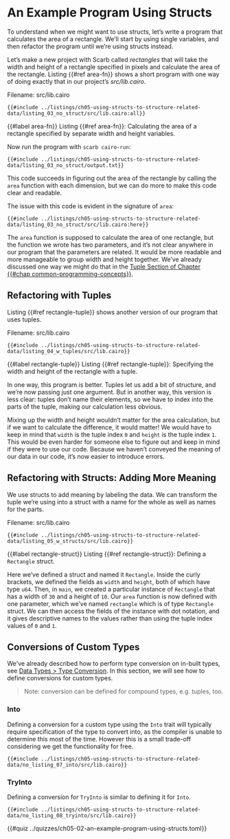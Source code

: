 # An Example Program Using Structs

To understand when we might want to use structs, let’s write a program that calculates the area of a rectangle. We’ll start by using single variables, and then refactor the program until we’re using structs instead.

Let’s make a new project with Scarb called _rectangles_ that will take the width and height of a rectangle specified in pixels and calculate the area of the rectangle. Listing {{#ref area-fn}} shows a short program with one way of doing exactly that in our project’s _src/lib.cairo_.

<span class="filename">Filename: src/lib.cairo</span>

```cairo
{{#include ../listings/ch05-using-structs-to-structure-related-data/listing_03_no_struct/src/lib.cairo:all}}
```

{{#label area-fn}}
<span class="caption">Listing {{#ref area-fn}}: Calculating the area of a rectangle specified by separate width and height variables.</span>

Now run the program with `scarb cairo-run`:

```shell
{{#include ../listings/ch05-using-structs-to-structure-related-data/listing_03_no_struct/output.txt}}
```

This code succeeds in figuring out the area of the rectangle by calling the `area` function with each dimension, but we can do more to make this code clear and readable.

The issue with this code is evident in the signature of `area`:

```cairo,noplayground
{{#include ../listings/ch05-using-structs-to-structure-related-data/listing_03_no_struct/src/lib.cairo:here}}
```

The `area` function is supposed to calculate the area of one rectangle, but the function we wrote has two parameters, and it’s not clear anywhere in our program that the parameters are related. It would be more readable and more manageable to group width and height together. We’ve already discussed one way we might do that in the [Tuple Section of Chapter {{#chap common-programming-concepts}}](./ch02-02-data-types.md#the-tuple-type).

## Refactoring with Tuples

Listing {{#ref rectangle-tuple}} shows another version of our program that uses tuples.

<span class="filename">Filename: src/lib.cairo</span>

```cairo
{{#include ../listings/ch05-using-structs-to-structure-related-data/listing_04_w_tuples/src/lib.cairo}}
```

{{#label rectangle-tuple}}
<span class="caption">Listing {{#ref rectangle-tuple}}: Specifying the width and height of the rectangle with a tuple.</span>

In one way, this program is better. Tuples let us add a bit of structure, and we’re now passing just one argument. But in another way, this version is less clear: tuples don’t name their elements, so we have to index into the parts of the tuple, making our calculation less obvious.

Mixing up the width and height wouldn’t matter for the area calculation, but if we want to calculate the difference, it would matter! We would have to keep in mind that `width` is the tuple index `0` and `height` is the tuple index `1`. This would be even harder for someone else to figure out and keep in mind if they were to use our code. Because we haven’t conveyed the meaning of our data in our code, it’s now easier to introduce errors.

## Refactoring with Structs: Adding More Meaning

We use structs to add meaning by labeling the data. We can transform the tuple we’re using into a struct with a name for the whole as well as names for the parts.

<span class="filename">Filename: src/lib.cairo</span>

```cairo
{{#include ../listings/ch05-using-structs-to-structure-related-data/listing_05_w_structs/src/lib.cairo}}
```

{{#label rectangle-struct}}
<span class="caption">Listing {{#ref rectangle-struct}}: Defining a `Rectangle` struct.</span>

Here we’ve defined a struct and named it `Rectangle`. Inside the curly brackets, we defined the fields as `width` and `height`, both of which have type `u64`. Then, in `main`, we created a particular instance of `Rectangle` that has a width of `30` and a height of `10`. Our `area` function is now defined with one parameter, which we’ve named `rectangle` which is of type `Rectangle` struct. We can then access the fields of the instance with dot notation, and it gives descriptive names to the values rather than using the tuple index values of `0` and `1`.

## Conversions of Custom Types

We've already described how to perform type conversion on in-built types, see [Data Types > Type Conversion][type-conversion]. In this section, we will see how to define conversions for custom types.

> Note: conversion can be defined for compound types, e.g. tuples, too.

[type-conversion]: ./ch02-02-data-types.md#type-conversion

### Into

Defining a conversion for a custom type using the `Into` trait will typically require specification of the type to convert into, as the compiler is unable to determine this most of the time. However this is a small trade-off considering we get the functionality for free.

```cairo
{{#include ../listings/ch05-using-structs-to-structure-related-data/no_listing_07_into/src/lib.cairo}}
```

### TryInto

Defining a conversion for `TryInto` is similar to defining it for `Into`.

```cairo
{{#include ../listings/ch05-using-structs-to-structure-related-data/no_listing_08_tryinto/src/lib.cairo}}
```

{{#quiz ../quizzes/ch05-02-an-example-program-using-structs.toml}}
